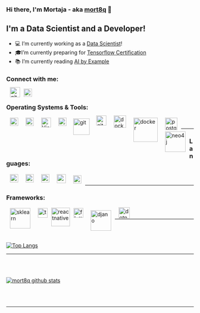 ### Hi there, I'm Mortaja - aka [mort8q][github] 👋

## I'm a Data Scientist and a Developer!
- 💻 I’m currently working as a [Data Scientist][linkedin]!
- 🎓I’m currently preparing for  [Tensorflow Certification][tensorflow]
- 📚 I’m currently reading [AI by Example][books]


### Connect with me:

[<img align="left" alt="github.com" width="27px" style="vertical-align:middle;margin:-4px 10px" src="https://upload.wikimedia.org/wikipedia/commons/thumb/9/95/Font_Awesome_5_brands_github.svg/1920px-Font_Awesome_5_brands_github.svg.png" />][github]

[<img align="left" alt="mortajaalqassab | LinkedIn" width="22px" src="https://cdn.jsdelivr.net/npm/simple-icons@v3/icons/linkedin.svg" />][linkedin]

<br />

### Operating Systems & Tools:

[<img align="left" alt="linux | LinkedIn" width="22px" style="vertical-align:middle;margin:2px 10px" src="https://upload.wikimedia.org/wikipedia/commons/thumb/3/35/Tux.svg/300px-Tux.svg.png" />][linux]

[<img align="left" alt="windows" width="22px" style="vertical-align:middle;margin:2px 10px" src="https://upload.wikimedia.org/wikipedia/commons/thumb/e/ee/Windows_logo_%E2%80%93_2012_%28dark_blue%29.svg/1024px-Windows_logo_%E2%80%93_2012_%28dark_blue%29.svg.png" />][windows]

[<img align="left" alt="Visual Studio Code" width="26px" style="vertical-align:middle;margin:2px 10px" src="https://upload.wikimedia.org/wikipedia/commons/thumb/9/9a/Visual_Studio_Code_1.35_icon.svg/1920px-Visual_Studio_Code_1.35_icon.svg.png" />][vscode]

[<img align="left" alt="octave" width="22px" style="vertical-align:middle;margin:2px 10px" src="https://upload.wikimedia.org/wikipedia/commons/thumb/6/6a/Gnu-octave-logo.svg/200px-Gnu-octave-logo.svg.png" />][octave]

[<img align="left" alt="git" width="44px" style="vertical-align:middle;margin:4px 8px" src="https://upload.wikimedia.org/wikipedia/commons/thumb/e/e0/Git-logo.svg/300px-Git-logo.svg.png" />][git]

[<img align="left" alt="github.com" width="27px" style="vertical-align:middle;margin:-4px 10px" src="https://upload.wikimedia.org/wikipedia/commons/thumb/9/95/Font_Awesome_5_brands_github.svg/1920px-Font_Awesome_5_brands_github.svg.png" />][github]



[<img align="left" alt="docker" width="33px" style="vertical-align:middle;margin:-4px 10px" src="https://cdn4.iconfinder.com/data/icons/logos-and-brands/512/97_Docker_logo_logos-512.png" />][docker]


[<img align="left" alt="docker" width="65px" style="vertical-align:middle;margin:2px 10px" src="https://upload.wikimedia.org/wikipedia/en/4/45/MongoDB-Logo.svg" />][mongodb]

[<img align="left" alt="postgres" width="33px" style="vertical-align:middle;margin:2px 10px" src="https://upload.wikimedia.org/wikipedia/commons/thumb/2/29/Postgresql_elephant.svg/1200px-Postgresql_elephant.svg.png" />][postgres]


[<img align="left" alt="neo4j" width="55px" style="vertical-align:middle;margin:2px 10px" src="https://dist.neo4j.com/wp-content/uploads/20140926224303/neo4j_logo-facebook.png" />][neo4j]


<br />

--- 

### Languages:


[<img align="left" alt="python" width="22px" style="vertical-align:middle;margin:2px 10px" src="https://upload.wikimedia.org/wikipedia/commons/thumb/c/c3/Python-logo-notext.svg/1920px-Python-logo-notext.svg.png" />][python]

[<img align="left" alt="javascript" width="22px" style="vertical-align:middle;margin:2px 10px" src="https://upload.wikimedia.org/wikipedia/commons/thumb/9/99/Unofficial_JavaScript_logo_2.svg/1920px-Unofficial_JavaScript_logo_2.svg.png" />][js]

[<img align="left" alt="dart" width="22px" style="vertical-align:middle;margin:2px 10px" src="https://avatars1.githubusercontent.com/u/1609975?s=200&v=4" />][dart]


[<img align="left" alt="csharp" width="24px" style="vertical-align:middle;margin:2px 10px" src="https://upload.wikimedia.org/wikipedia/commons/thumb/7/7a/C_Sharp_logo.svg/910px-C_Sharp_logo.svg.png" />][csharp]


[<img align="left" alt="cplusplus" width="22px" style="vertical-align:middle;margin:5px 10px" src="https://upload.wikimedia.org/wikipedia/commons/thumb/1/18/ISO_C%2B%2B_Logo.svg/300px-ISO_C%2B%2B_Logo.svg.png" />][cplusplus]





<br />

--- 

### Frameworks: 


[<img align="left" alt="sklearn" width="55px" style="vertical-align:middle;margin:2px 10px" src="https://upload.wikimedia.org/wikipedia/commons/thumb/0/05/Scikit_learn_logo_small.svg/1200px-Scikit_learn_logo_small.svg.png" />][sklearn]


[<img align="left" alt="tensorflow" width="26px" style="vertical-align:middle;margin:2px 10px" src="https://upload.wikimedia.org/wikipedia/commons/thumb/2/2d/Tensorflow_logo.svg/1200px-Tensorflow_logo.svg.png" />][tensorflow]

[<img align="left" alt="reactnative" width="50px" style="vertical-align:middle;margin:1px 0px" src="https://upload.wikimedia.org/wikipedia/commons/thumb/a/a7/React-icon.svg/440px-React-icon.svg.png" />][reactnative]


[<img align="left" alt="flutter" width="26px" style="vertical-align:middle;margin:2px 10px" src="https://res.cloudinary.com/startup-grind/image/upload/c_fill,dpr_2.0,f_auto,g_center,h_1080,q_100,w_1080/v1/gcs/platform-data-goog/events/flutter-logo-5086DD11C5-seeklogo.com_.png" />][flutter]

[<img align="left" alt="djano" width="55px" style="vertical-align:middle;margin:8px 10px" src="https://upload.wikimedia.org/wikipedia/commons/thumb/7/75/Django_logo.svg/370px-Django_logo.svg.png" />][django]

[<img align="left" alt="dotnet" width="30px" style="vertical-align:middle;margin:0px 10px" src="https://upload.wikimedia.org/wikipedia/commons/thumb/a/a3/.NET_Logo.svg/1920px-.NET_Logo.svg.png" />][dotnet]


<br />

--- 

<br />
<br />


[![Top Langs](https://github-readme-stats.vercel.app/api/top-langs/?username=mort8q&hide=ruby&layout=compa)](https://github.com/mort8q/github-readme-stats)


--- 

<br />
<br />


[![mort8q github stats](https://github-readme-stats.vercel.app/api?username=mort8q)](https://github.com/mort8q/github-readme-stats)


<br />
<br />

---

[github]: https://github.com/mort8Q
[linkedin]: https://linkedin.com/in/mortajaalqassab
[tensorflow]: https://www.tensorflow.org/certificate
[books]: https://www.amazon.com/Artificial-Intelligence-Example-advanced-learning/dp/1839211539
[vscode]: https://code.visualstudio.com/
[linux]: https://ubuntubudgie.org/
[windows]: https://www.microsoft.com/en-us/windows
[git]: https://git-scm.com/
[octave]: https://www.gnu.org/software/octave/download.html
[docker]: https://www.docker.com/
[js]: https://developer.mozilla.org/en-US/docs/Web/JavaScript
[python]: https://www.python.org/
[cplusplus]: http://www.cplusplus.com/
[csharp]: https://docs.microsoft.com/en-us/dotnet/csharp/
[django]: https://www.djangoproject.com/ 
[dotnet]: https://dotnet.microsoft.com/
[sklearn]: https://scikit-learn.org/
[reactnative]: https://reactnative.dev/
[dart]: https://dart.dev/
[flutter]: https://flutter.dev/
[postgres]: https://www.postgresql.org/
[mongodb]: https://www.mongodb.com/
[neo4j]: https://neo4j.com/